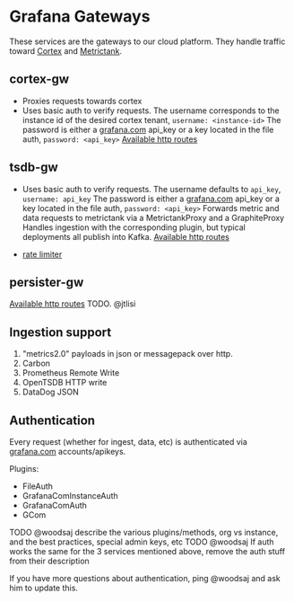 # Grafana Gateways

These services are the gateways to our cloud platform.
They handle traffic toward [Cortex](https://github.com/weaveworks/cortex) and [Metrictank](https://github.com/grafana/metrictank).

## cortex-gw
  * Proxies requests towards cortex
  * Uses basic auth to verify requests.
  The username corresponds to the instance id of the desired cortex tenant, `username: <instance-id>`
  The password is either a [grafana.com](grafana.com) api_key or a key located in the file auth, `password: <api_key>`
  [Available http routes](./cmd/cortex-gw/main.go)

## tsdb-gw
  * Uses basic auth to verify requests.
  The username defaults to `api_key`, `username: api_key`
  The password is either a [grafana.com](grafana.com) api_key or a key located in the file auth, `password: <api_key>`
  Forwards metric and data requests to metrictank via a MetrictankProxy and a GraphiteProxy
  Handles ingestion with the corresponding plugin, but typical deployments all publish into Kafka.
  [Available http routes](./cmd/tsdb-gw/main.go)

  * [rate limiter](./documentation/ratelimiter.md)


## persister-gw
  [Available http routes](./cmd/persister-gw/main.go)
  TODO. @jtlisi


## Ingestion support

1. "metrics2.0" payloads in json or messagepack over http.
2. Carbon
3. Prometheus Remote Write
4. OpenTSDB HTTP write
5. DataDog JSON

## Authentication

Every request (whether for ingest, data, etc) is authenticated via [grafana.com](grafana.com) accounts/apikeys.

Plugins:
* FileAuth
* GrafanaComInstanceAuth
* GrafanaComAuth
* GCom

TODO @woodsaj describe the various plugins/methods, org vs instance, and the best practices, special admin keys, etc
TODO @woodsaj If auth works the same for the 3 services mentioned above, remove the auth stuff from their description

If you have more questions about authentication, ping @woodsaj and ask him to update this.
